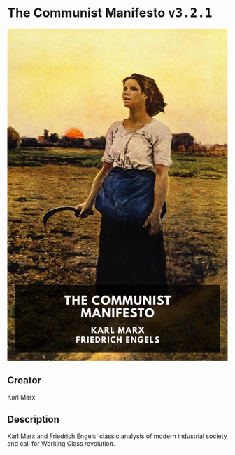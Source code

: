 
# The Communist Manifesto <kbd>v3.2.1</kbd>

<center>
  <img src="./cover-1024.jpg"/>
</center>

## Creator
Karl Marx

## Description
Karl Marx and Friedrich Engels’ classic analysis of modern industrial society and call for Working Class revolution.
